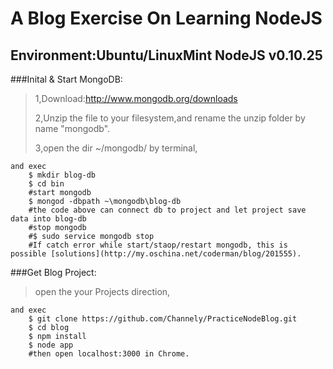A Blog Exercise On Learning NodeJS
====================
Environment:Ubuntu/LinuxMint  NodeJS v0.10.25
---------------------

###Inital & Start MongoDB:
>1,Download:http://www.mongodb.org/downloads
>
>2,Unzip the file to your filesystem,and rename the unzip folder by name "mongodb".
>
>3,open the dir ~/mongodb/ by terminal,
>
	and exec 
		$ mkdir blog-db
		$ cd bin
		#start mongodb
		$ mongod -dbpath ~\mongodb\blog-db   
		#the code above can connect db to project and let project save data into blog-db
		#stop mongodb
		#$ sudo service mongodb stop
		#If catch error while start/staop/restart mongodb, this is possible [solutions](http://my.oschina.net/coderman/blog/201555).

###Get Blog Project:
>open the your Projects direction,
>
    and exec
        $ git clone https://github.com/Channely/PracticeNodeBlog.git
        $ cd blog
        $ npm install
        $ node app
        #then open localhost:3000 in Chrome.


